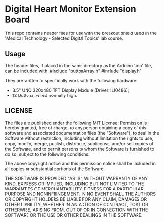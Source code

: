 # Digital Heart Monitor Extension Board

This repo contains header files for use with the breakout shield used in the 'Medical Technology - Selected Digital Topics' lab course.

## Usage 
The header files, if placed in the same directory as the Arduino '.ino' file, can be included with:
    #include "buttonArray.h"
    #include "display.h"

They are written to specifically work with the following hardware:
- 3.5" UNO 320x480 TFT Display Module (Driver: ILI0486);
- 12 Buttons, wired normally high.

## LICENSE
The files are published under the following MIT License:
Permission is hereby granted, free of charge, to any person obtaining a copy of this software and associated documentation files (the "Software"), to deal in the Software without restriction, including without limitation the rights to use, copy, modify, merge, publish, distribute, sublicense, and/or sell copies of the Software, and to permit persons to whom the Software is furnished to do so, subject to the following conditions:

The above copyright notice and this permission notice shall be included in all copies or substantial portions of the Software.

THE SOFTWARE IS PROVIDED "AS IS", WITHOUT WARRANTY OF ANY KIND, EXPRESS OR IMPLIED, INCLUDING BUT NOT LIMITED TO THE WARRANTIES OF MERCHANTABILITY, FITNESS FOR A PARTICULAR PURPOSE AND NONINFRINGEMENT. IN NO EVENT SHALL THE AUTHORS OR COPYRIGHT HOLDERS BE LIABLE FOR ANY CLAIM, DAMAGES OR OTHER LIABILITY, WHETHER IN AN ACTION OF CONTRACT, TORT OR OTHERWISE, ARISING FROM, OUT OF OR IN CONNECTION WITH THE SOFTWARE OR THE USE OR OTHER DEALINGS IN THE SOFTWARE.


